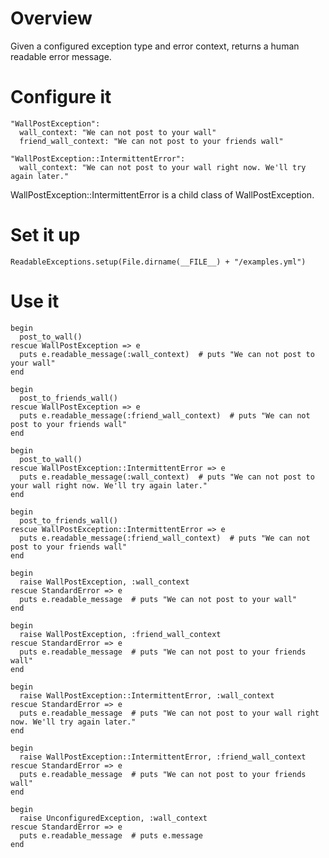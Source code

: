 # Overview

Given a configured exception type and error context, returns a human readable error message.

# Configure it

    "WallPostException":
      wall_context: "We can not post to your wall"
      friend_wall_context: "We can not post to your friends wall"

    "WallPostException::IntermittentError":
      wall_context: "We can not post to your wall right now. We'll try again later."

WallPostException::IntermittentError is a child class of WallPostException.

# Set it up

    ReadableExceptions.setup(File.dirname(__FILE__) + "/examples.yml")

# Use it

    begin
      post_to_wall()
    rescue WallPostException => e
      puts e.readable_message(:wall_context)  # puts "We can not post to your wall"
    end

    begin
      post_to_friends_wall()
    rescue WallPostException => e
      puts e.readable_message(:friend_wall_context)  # puts "We can not post to your friends wall"
    end

    begin
      post_to_wall()
    rescue WallPostException::IntermittentError => e
      puts e.readable_message(:wall_context)  # puts "We can not post to your wall right now. We'll try again later."
    end

    begin
      post_to_friends_wall()
    rescue WallPostException::IntermittentError => e
      puts e.readable_message(:friend_wall_context)  # puts "We can not post to your friends wall"
    end

    begin
      raise WallPostException, :wall_context
    rescue StandardError => e
      puts e.readable_message  # puts "We can not post to your wall"
    end

    begin
      raise WallPostException, :friend_wall_context
    rescue StandardError => e
      puts e.readable_message  # puts "We can not post to your friends wall"
    end

    begin
      raise WallPostException::IntermittentError, :wall_context
    rescue StandardError => e
      puts e.readable_message  # puts "We can not post to your wall right now. We'll try again later."
    end

    begin
      raise WallPostException::IntermittentError, :friend_wall_context
    rescue StandardError => e
      puts e.readable_message  # puts "We can not post to your friends wall"
    end

    begin
      raise UnconfiguredException, :wall_context
    rescue StandardError => e
      puts e.readable_message  # puts e.message
    end


